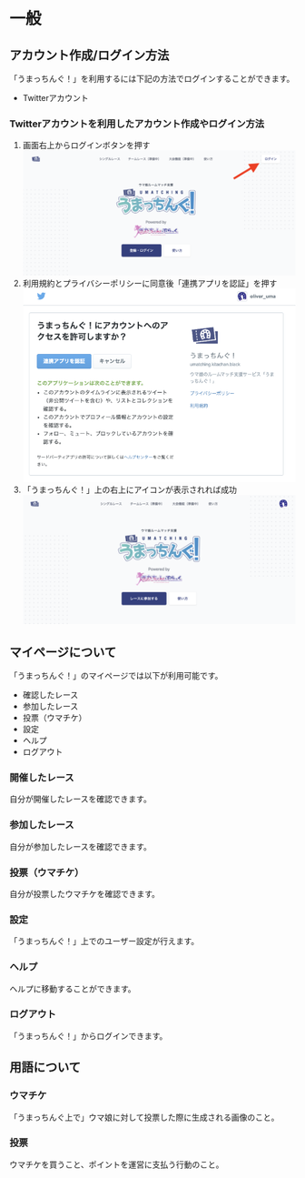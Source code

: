# 一般
## アカウント作成/ログイン方法
「うまっちんぐ！」を利用するには下記の方法でログインすることができます。

- Twitterアカウント
  
### Twitterアカウントを利用したアカウント作成やログイン方法
1. 画面右上からログインボタンを押す
    ![twitter_login](../../images/how-to/general/twitter-loggin.png)
1. 利用規約とプライバシーポリシーに同意後「連携アプリを認証」を押す
   ![twitter_login](../../images/how-to/general/twitter-term.png)
1. 「うまっちんぐ！」上の右上にアイコンが表示されれば成功
   ![twitter_login](../../images/how-to/general/twitter-home.png)

## マイページについて
「うまっちんぐ！」のマイページでは以下が利用可能です。

- 確認したレース
- 参加したレース
- 投票（ウマチケ）
- 設定
- ヘルプ
- ログアウト

### 開催したレース
自分が開催したレースを確認できます。

### 参加したレース
自分が参加したレースを確認できます。

### 投票（ウマチケ）
自分が投票したウマチケを確認できます。

### 設定
「うまっちんぐ！」上でのユーザー設定が行えます。

### ヘルプ
ヘルプに移動することができます。

### ログアウト
「うまっちんぐ！」からログインできます。

## 用語について
### ウマチケ
「うまっちんぐ上で」ウマ娘に対して投票した際に生成される画像のこと。

### 投票
ウマチケを買うこと、ポイントを運営に支払う行動のこと。
